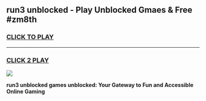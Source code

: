 
## run3 unblocked - Play Unblocked Gmaes & Free #zm8th
<h3>
<a href="https://news.freeplayer.one?title=run3_unblocked&ref=24F">CLICK TO PLAY</a></h3>
<hr>

<h3>
<a href="https://news.freeplayer.one?title=run3_unblocked&ref=24F">CLICK 2 PLAY</a>
  
</h3>

<a href="https://news.freeplayer.one?title=run3_unblocked&ref=24F/"><img src="https://clearcache.store/games.png"></a>


**run3 unblocked games unblocked: Your Gateway to Fun and Accessible Online Gaming**
